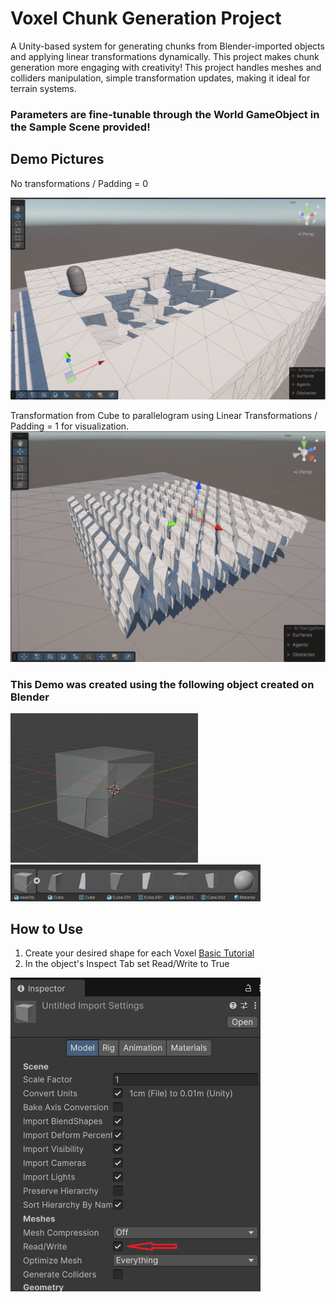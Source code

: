 # Voxel Chunk Generation Project

A Unity-based system for generating chunks from Blender-imported objects and applying linear transformations dynamically. This project makes chunk generation more engaging with creativity!
This project handles meshes and colliders manipulation, simple transformation updates, making it ideal for terrain systems.

### Parameters are fine-tunable through the World GameObject in the Sample Scene provided! ###
## Demo Pictures ##

No transformations / Padding = 0 

<img src="DemoPics/Demo1.png" alt="Demo Image" width="600"/>

Transformation from Cube to parallelogram using Linear Transformations / Padding = 1 for visualization.
<img src="DemoPics/Demo2.png" alt="Demo Image 2" width="600"/>

### This Demo was created using the following object created on Blender ###
<img src="DemoPics/BlenderObject.png" alt="Blender Object" width="300"/>
<img src="DemoPics/ObjectTemplate.png" alt="Object Template" width="400"/>

## How to Use ##
1. Create your desired shape for each Voxel [Basic Tutorial](https://www.youtube.com/watch?v=ZYYkdNhfMhw)
2. In the object's Inspect Tab set Read/Write to True
<img src="DemoPics/ConfigReadWrite.png" alt="Configs Template" width="400"/> 

